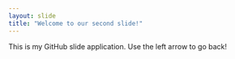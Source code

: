 ```yaml
---
layout: slide
title: "Welcome to our second slide!"
---
```

This is my GitHub slide application.
Use the left arrow to go back!